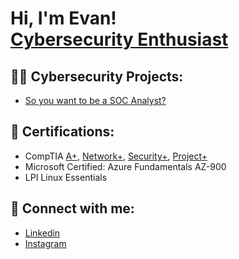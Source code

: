<h1>Hi, I'm Evan! <br/><a href="https://www.linkedin.com/in/evanwessman/">Cybersecurity Enthusiast</a></h1>

<h2>👨‍💻 Cybersecurity Projects:</h2>

  - [So you want to be a SOC Analyst?](https://github.com/evanwessman/SOC-Lab)

<h2>📄 Certifications:</h2>

- CompTIA [A+](https://www.comptia.org/certifications/a), [Network+](https://www.comptia.org/certifications/network), [Security+](https://www.comptia.org/certifications/security), [Project+](https://www.comptia.org/certifications/project)
- Microsoft Certified: Azure Fundamentals AZ-900
- LPI Linux Essentials

<!--
<h2>📺 Popular YouTube Videos</h2>

- [How to get into Cybersecurity Starting From Zero](https://www.youtube.com/watch?v=a83ASGn_V_s)
-->
<h2> 🤳 Connect with me:</h2>

- [Linkedin](https://linkedin.com/in/evanwessman)
- [Instagram](https://www.instagram.com/mayoibushi/)

<!--
**joshmadakor1/joshmadakor1** is a ✨ _special_ ✨ repository because its `README.md` (this file) appears on your GitHub profile.

Here are some ideas to get you started:

- 🔭 I’m currently working on ...
- 🌱 I’m currently learning ...
- 👯 I’m looking to collaborate on ...
- 🤔 I’m looking for help with ...
- 💬 Ask me about ...
- 📫 How to reach me: ...
- 😄 Pronouns: ...
- ⚡ Fun fact: ...
-->

